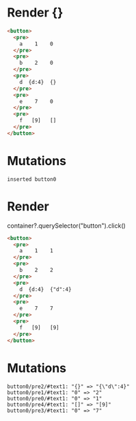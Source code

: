 # Render {}
```html
<button>
  <pre>
    a    1    0
  </pre>
  <pre>
    b    2    0
  </pre>
  <pre>
    d  {d:4}  {}
  </pre>
  <pre>
    e    7    0
  </pre>
  <pre>
    f   [9]   []
  </pre>
</button>
```

# Mutations
```
inserted button0
```


# Render 
container?.querySelector("button").click()

```html
<button>
  <pre>
    a    1    1
  </pre>
  <pre>
    b    2    2
  </pre>
  <pre>
    d  {d:4}  {"d":4}
  </pre>
  <pre>
    e    7    7
  </pre>
  <pre>
    f   [9]   [9]
  </pre>
</button>
```

# Mutations
```
button0/pre2/#text1: "{}" => "{\"d\":4}"
button0/pre1/#text1: "0" => "2"
button0/pre0/#text1: "0" => "1"
button0/pre4/#text1: "[]" => "[9]"
button0/pre3/#text1: "0" => "7"
```